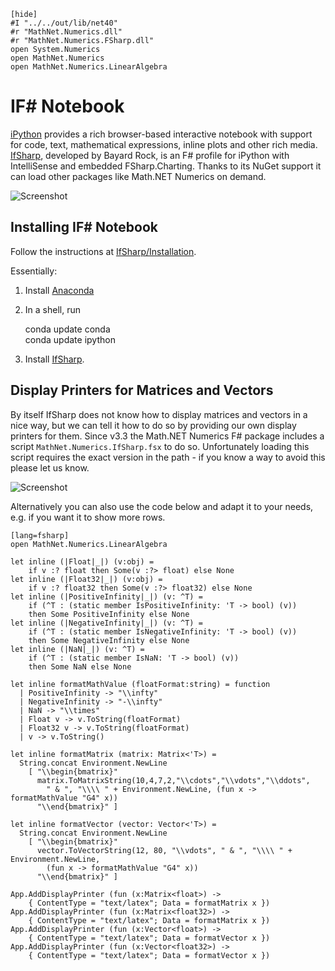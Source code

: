 ﻿    [hide]
    #I "../../out/lib/net40"
    #r "MathNet.Numerics.dll"
    #r "MathNet.Numerics.FSharp.dll"
    open System.Numerics
    open MathNet.Numerics
    open MathNet.Numerics.LinearAlgebra

IF# Notebook
============

[iPython](http://ipython.org/) provides a rich browser-based interactive notebook with support for code, text, mathematical expressions,
inline plots and other rich media. [IfSharp](https://github.com/BayardRock/IfSharp), developed by Bayard Rock, is an F# profile
for iPython with IntelliSense and embedded FSharp.Charting. Thanks to its NuGet support it can load other packages like Math.NET Numerics on demand.

![Screenshot](img/IfSharp-GenerateIS.png)


Installing IF# Notebook
-----------------------

Follow the instructions at [IfSharp/Installation](http://bayardrock.github.io/IfSharp/installation.html).

Essentially:

1. Install [Anaconda](http://continuum.io/downloads)
2. In a shell, run

    conda update conda  
    conda update ipython

3. Install [IfSharp](https://github.com/BayardRock/IfSharp/releases).


Display Printers for Matrices and Vectors
-----------------------------------------

By itself IfSharp does not know how to display matrices and vectors in a nice way, but we can tell it how to do so by providing our own display printers for them.
Since v3.3 the Math.NET Numerics F# package includes a script `MathNet.Numerics.IfSharp.fsx` to do so.
Unfortunately loading this script requires the exact version in the path - if you know a way to avoid this please let us know.

![Screenshot](img/IfSharp-MatrixVector.png)

Alternatively you can also use the code below and adapt it to your needs, e.g. if you want it to show more rows.

    [lang=fsharp]
    open MathNet.Numerics.LinearAlgebra

    let inline (|Float|_|) (v:obj) =
        if v :? float then Some(v :?> float) else None
    let inline (|Float32|_|) (v:obj) =
        if v :? float32 then Some(v :?> float32) else None
    let inline (|PositiveInfinity|_|) (v: ^T) =
        if (^T : (static member IsPositiveInfinity: 'T -> bool) (v))
        then Some PositiveInfinity else None
    let inline (|NegativeInfinity|_|) (v: ^T) =
        if (^T : (static member IsNegativeInfinity: 'T -> bool) (v))
        then Some NegativeInfinity else None
    let inline (|NaN|_|) (v: ^T) =
        if (^T : (static member IsNaN: 'T -> bool) (v))
        then Some NaN else None

    let inline formatMathValue (floatFormat:string) = function
      | PositiveInfinity -> "\\infty"
      | NegativeInfinity -> "-\\infty"
      | NaN -> "\\times"
      | Float v -> v.ToString(floatFormat)
      | Float32 v -> v.ToString(floatFormat)
      | v -> v.ToString()

    let inline formatMatrix (matrix: Matrix<'T>) =
      String.concat Environment.NewLine
        [ "\\begin{bmatrix}"
          matrix.ToMatrixString(10,4,7,2,"\\cdots","\\vdots","\\ddots",
            " & ", "\\\\ " + Environment.NewLine, (fun x -> formatMathValue "G4" x))
          "\\end{bmatrix}" ]

    let inline formatVector (vector: Vector<'T>) =
      String.concat Environment.NewLine
        [ "\\begin{bmatrix}"
          vector.ToVectorString(12, 80, "\\vdots", " & ", "\\\\ " + Environment.NewLine,
            (fun x -> formatMathValue "G4" x))
          "\\end{bmatrix}" ]

    App.AddDisplayPrinter (fun (x:Matrix<float>) ->
        { ContentType = "text/latex"; Data = formatMatrix x })
    App.AddDisplayPrinter (fun (x:Matrix<float32>) ->
        { ContentType = "text/latex"; Data = formatMatrix x })
    App.AddDisplayPrinter (fun (x:Vector<float>) ->
        { ContentType = "text/latex"; Data = formatVector x })
    App.AddDisplayPrinter (fun (x:Vector<float32>) ->
        { ContentType = "text/latex"; Data = formatVector x })
